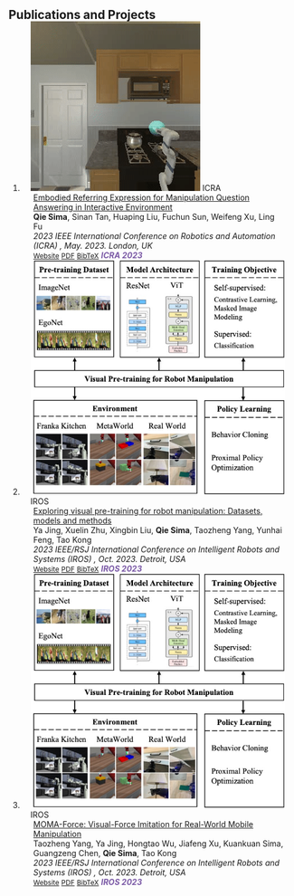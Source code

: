 <h2 id="publications" style="margin: 2px 0px -15px;">Publications and Projects</h2>

<div class="publications">
<ol class="bibliography">

 
<li>
<div class="pub-row">

  <div class="col-sm-3 abbr" style="position: relative;padding-right: 15px;padding-left: 15px;">
    <img src="assets/img/REMQA.gif" class="teaser img-fluid z-depth-1">
    <abbr class="badge">ICRA</abbr>
  </div>

  <div class="col-sm-9" style="position: relative;padding-right: 15px;padding-left: 20px;">
    <div class="title"><a href="https://ieeexplore.ieee.org/abstract/document/10160748">Embodied Referring Expression for Manipulation Question Answering in Interactive Environment</a></div>
    <div class="author"> <b>Qie Sima</b>, Sinan Tan, Huaping Liu, Fuchun Sun, Weifeng Xu, Ling Fu</div>
    <div class="periodical"><em>2023 IEEE International Conference on Robotics and Automation (ICRA) <strong> </strong>, May. 2023. London, UK</em></div>
    <div class="links">
    <a href="assets/files/single.html" class="btn btn-sm z-depth-0" role="button" target="_blank" style="font-size:12px;">Website</a>
      <a href="https://ieeexplore.ieee.org/abstract/document/10160748" class="btn btn-sm z-depth-0" role="button" target="_blank" style="font-size:12px;">PDF</a>
      <a href="assets/files/KTensors.bib" class="btn btn-sm z-depth-0" role="button" target="_blank" style="font-size:12px;">BibTeX</a>
      <strong><i style="color:#7b5aa6">ICRA 2023</i></strong>
    </div>
  </div>
</div>
</li> 


<li>
<div class="pub-row">

  <div class="col-sm-3 abbr" style="position: relative;padding-right: 15px;padding-left: 15px;">
    <img src="assets/img/roadmap.jpg" class="teaser img-fluid z-depth-1">
    <abbr class="badge">IROS</abbr>
  </div>

  <div class="col-sm-9" style="position: relative;padding-right: 15px;padding-left: 20px;">
    <div class="title"><a href="https://ieeexplore.ieee.org/abstract/document/10342201">Exploring visual pre-training for robot manipulation: Datasets, models and methods</a></div>
    <div class="author">Ya Jing, Xuelin Zhu, Xingbin Liu, <b>Qie Sima</b>, Taozheng Yang, Yunhai Feng, Tao Kong</div>
    <div class="periodical"><em>2023 IEEE/RSJ International Conference on Intelligent Robots and Systems (IROS) <strong> </strong>, Oct. 2023. Detroit, USA</em></div>
    <div class="links">
    <a href="https://explore-pretrain-robot.github.io/" class="btn btn-sm z-depth-0" role="button" target="_blank" style="font-size:12px;">Website</a>
      <a href="https://ieeexplore.ieee.org/abstract/document/10342201" class="btn btn-sm z-depth-0" role="button" target="_blank" style="font-size:12px;">PDF</a>
      <a href="assets/files/KTensors.bib" class="btn btn-sm z-depth-0" role="button" target="_blank" style="font-size:12px;">BibTeX</a>
      <strong><i style="color:#7b5aa6">IROS 2023</i></strong>
    </div>
  </div>
</div>
</li>


<li>
<div class="pub-row">

  <div class="col-sm-3 abbr" style="position: relative;padding-right: 15px;padding-left: 15px;">
    <img src="assets/img/roadmap.jpg" class="teaser img-fluid z-depth-1">
    <abbr class="badge">IROS</abbr>
  </div>

  <div class="col-sm-9" style="position: relative;padding-right: 15px;padding-left: 20px;">
    <div class="title"><a href="https://ieeexplore.ieee.org/abstract/document/10342371">MOMA-Force: Visual-Force Imitation for Real-World Mobile Manipulation</a></div>
    <div class="author">Taozheng Yang, Ya Jing, Hongtao Wu, Jiafeng Xu, Kuankuan Sima, Guangzeng Chen, <b>Qie Sima</b>, Tao Kong</div>
    <div class="periodical"><em>2023 IEEE/RSJ International Conference on Intelligent Robots and Systems (IROS) <strong> </strong>, Oct. 2023. Detroit, USA</em></div>
    <div class="links">
    <a href="https://visual-force-imitation.github.io/" class="btn btn-sm z-depth-0" role="button" target="_blank" style="font-size:12px;">Website</a>
      <a href="https://ieeexplore.ieee.org/abstract/document/10342201" class="btn btn-sm z-depth-0" role="button" target="_blank" style="font-size:12px;">PDF</a>
      <a href="assets/files/KTensors.bib" class="btn btn-sm z-depth-0" role="button" target="_blank" style="font-size:12px;">BibTeX</a>
      <strong><i style="color:#7b5aa6">IROS 2023</i></strong>
    </div>
  </div>
</div>
</li>
  


  
<br>

</ol>
</div>
